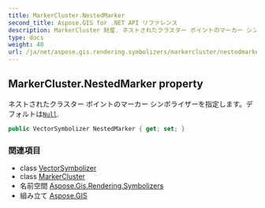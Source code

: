 ```yaml
---
title: MarkerCluster.NestedMarker
second_title: Aspose.GIS for .NET API リファレンス
description: MarkerCluster 財産. ネストされたクラスター ポイントのマーカー シンボライザーを指定しますデフォルトはNull.
type: docs
weight: 40
url: /ja/net/aspose.gis.rendering.symbolizers/markercluster/nestedmarker/
---
```

## MarkerCluster.NestedMarker property

ネストされたクラスター ポイントのマーカー シンボライザーを指定します。デフォルトは[`Null`](../../vectorsymbolizer/null/).

```csharp
public VectorSymbolizer NestedMarker { get; set; }
```

### 関連項目

* class [VectorSymbolizer](../../vectorsymbolizer/)
* class [MarkerCluster](../)
* 名前空間 [Aspose.Gis.Rendering.Symbolizers](../../markercluster/)
* 組み立て [Aspose.GIS](../../../)


